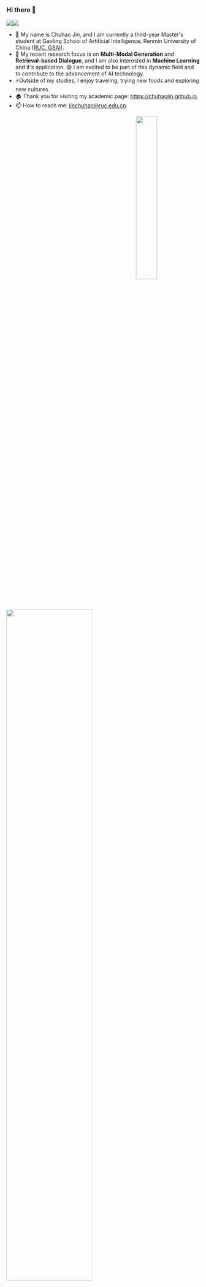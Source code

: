 ### Hi there 👋

<!--
**chuhaojin/chuhaojin** is a ✨ _special_ ✨ repository because its `README.md` (this file) appears on your GitHub profile.

Here are some ideas to get you started:

- 🔭 I’m currently working on ...
- 🌱 I’m currently learning ...
- 👯 I’m looking to collaborate on ...
- 🤔 I’m looking for help with ...
- 💬 Ask me about ...
- 📫 How to reach me: ...
- 😄 Pronouns: ...
- ⚡ Fun fact: ...
-->


![](https://img.shields.io/badge/dynamic/json?color=success&label=GitHub&query=%24.data.totalSubs&suffix=%20followers&url=https%3A%2F%2Fapi.spencerwoo.com%2Fsubstats%2F%3Fsource%3Dgithub%26queryKey%3Dchuhaojin)![](https://visitor-badge.glitch.me/badge?page_id=chuhaojin)

- 🌱 My name is Chuhao Jin, and I am currently a third-year Master's student at Gaoling School of Artificial Intelligence, Renmin University of China ([RUC, GSAI](http://ai.ruc.edu.cn/)). 
- 🔭 My recent research focus is on **Multi-Modal Generation** and **Retrieval-based Dialogue**, and I am also interested in **Machine Learning** and it's application. 😄 I am excited to be part of this dynamic field and to contribute to the advancement of AI technology.
- ⚡Outside of my studies, I enjoy traveling, trying new foods and exploring new cultures. 
- 🏠 Thank you for visiting my academic page: https://chuhaojin.github.io.
- 📫 How to reach me: jinchuhao@ruc.edu.cn.

<img src="https://github-readme-stats.vercel.app/api/top-langs/?username=chuhaojin&exclude_repo=PL0_Compiler&langs_count=4" align="right" width="33%"><img src="https://github-readme-stats.vercel.app/api?username=chuhaojin&count_private=true&show_icons=true" width="67%">







